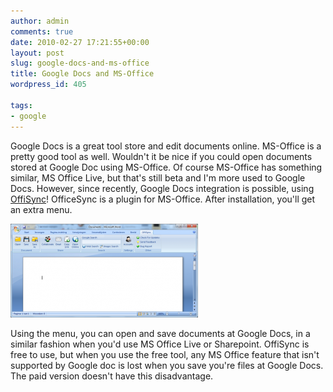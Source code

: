 ```yaml
---
author: admin
comments: true
date: 2010-02-27 17:21:55+00:00
layout: post
slug: google-docs-and-ms-office
title: Google Docs and MS-Office
wordpress_id: 405

tags:
- google
---
```


Google Docs is a great tool store and edit documents online. MS-Office is a pretty good tool as well. Wouldn't it be nice if you could open documents stored at Google Doc using MS-Office. Of course MS-Office has something similar, MS Office Live, but that's still beta and I'm more used to Google Docs. However, since recently, Google Docs integration is possible, using [OffiSync](http://offisync.com/)!
OfficeSync is a plugin for MS-Office. After installation, you'll get an extra menu.

[![](/wp-content/uploads/2010/02/MSOffice-with-OffiSync-300x150.png)](/wp-content/uploads/2010/02/MSOffice-with-OffiSync.png)

Using the menu, you can open and save documents at Google Docs, in a similar fashion when you'd use MS Office Live or Sharepoint. OffiSync is free to use, but when you use the free tool, any MS Office feature that isn't supported by Google doc is lost when you save you're files at Google Docs. The paid version doesn't have this disadvantage.
